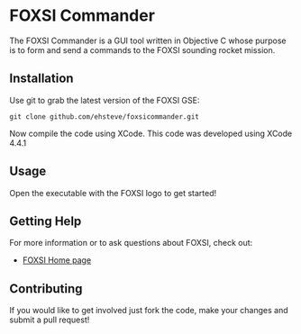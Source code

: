 FOXSI Commander
===============

The FOXSI Commander is a GUI tool written in Objective C whose purpose is to form and 
send a commands to the FOXSI sounding rocket mission.

Installation
------------

Use git to grab the latest version of the FOXSI GSE:

    git clone github.com/ehsteve/foxsicommander.git

Now compile the code using XCode. This code was developed using XCode 4.4.1

Usage
-----

Open the executable with the FOXSI logo to get started!

Getting Help
------------

For more information or to ask questions about FOXSI, check out:

 * [FOXSI Home page](http://schriste.wordpress.com/foxsi/)

Contributing
------------

If you would like to get involved just fork the code, make your changes
and submit a pull request!


